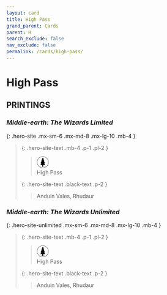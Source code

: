 ```yaml
---
layout: card
title: High Pass
grand_parent: Cards
parent: H
search_exclude: false
nav_exclude: false
permalink: /cards/high-pass/
---
```


# High Pass


## PRINTINGS


### _Middle-earth: The Wizards Limited_

{: .hero-site .mx-sm-6 .mx-md-8 .mx-lg-10 .mb-4 }
> {: .hero-site-text .mb-4 .p-1 .pl-2 }
> > <div class="card-mp"><img src="/assets/images/wilderness.svg"></div>
> > <div class="character-card-name">High Pass</div>
>
> {: .hero-site-text .black-text .p-2 }
> > Anduin Vales, Rhudaur 
> 

### _Middle-earth: The Wizards Unlimited_

{: .hero-site-unlimited .mx-sm-6 .mx-md-8 .mx-lg-10 .mb-4 }
> {: .hero-site-text .mb-4 .p-1 .pl-2 }
> > <div class="card-mp"><img src="/assets/images/wilderness.svg"></div>
> > <div class="character-card-name">High Pass</div>
>
> {: .hero-site-text .black-text .p-2 }
> > Anduin Vales, Rhudaur 
> 
